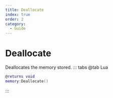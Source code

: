 ```yaml
---
title: Deallocate
index: true
order: 2
category:
  - Guide
---
```


# Deallocate
Deallocates the memory stored.
::: tabs
@tab Lua
```lua
@returns void
memory:Deallocate()
```

:::